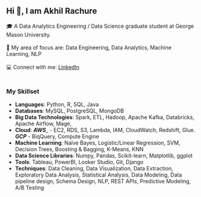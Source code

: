 ## Hi 👋, I am Akhil Rachure

🎓 A Data Analytics Engineering / Data Science graduate student at George Mason University. <br /> <br />
🔬 My area of focus are: Data Engineering, Data Analytics, Machine Learning, NLP <br /> <br />
💻 Connect with me: [LinkedIn](https://www.linkedin.com/in/akhil-rachure/) <br /> <br />

### My Skillset
* **Languages**: Python, R, SQL, Java
* **Databases**: MySQL, PostgreSQL, MongoDB
* **Big Data Technologies**: Spark, ETL, Hadoop, Apache Kafka, Databricks, Apache Airflow, Mage, 
* **Cloud**: **_AWS_**_ - EC2, RDS, S3, Lambda, IAM, CloudWatch, Redshift, Glue. **_GCP_** - BiqQuery, Compute Engine
* **Machine Learning**: Naïve Bayes, Logistic/Linear Regression, SVM, Decision Trees, Boosting & Bagging, K-Means, KNN
* **Data Science Libraries**: Numpy, Pandas, Scikit-learn, Matplotlib, ggplot
* **Tools**: Tableau, PowerBI, Looker Studio, Git, Django
* **Techniques**: Data Cleaning, Data Visualization, Data Extraction, Exploratory Data Analysis, Statistical Analysis, Data Modeling, Data pipeline design, Schema Design, NLP, REST APIs, Predictive Modeling, A/B Testing
  
<!--
**akhil-rachure/akhil-rachure** is a ✨ _special_ ✨ repository because its `README.md` (this file) appears on your GitHub profile.

Here are some ideas to get you started:

- 🔭 I’m currently working on ...
- 🌱 I’m currently learning ...
- 👯 I’m looking to collaborate on ...
- 🤔 I’m looking for help with ...
- 💬 Ask me about ...
- 📫 How to reach me: ...
- 😄 Pronouns: ...
- ⚡ Fun fact: ...
-->
